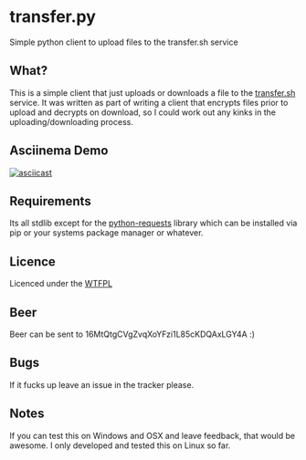 # transfer.py
Simple python client to upload files to the transfer.sh service

## What?
This is a simple client that just uploads or downloads a file to the [transfer.sh](https://transfer.sh) service. It was written as part of writing a client that encrypts files prior to upload and decrypts on download, so I could work out any kinks in the uploading/downloading process.

## Asciinema Demo
[![asciicast](https://asciinema.org/a/18680.png)](https://asciinema.org/a/18680)

## Requirements
Its all stdlib except for the [python-requests](https://pypi.python.org/pypi/requests) library which can be installed via pip or your systems package manager or whatever.

## Licence
Licenced under the [WTFPL](http://wtfpl.net)

## Beer
Beer can be sent to 16MtQtgCVgZvqXoYFzi1L85cKDQAxLGY4A :)

## Bugs
If it fucks up leave an issue in the tracker please.

## Notes
If you can test this on Windows and OSX and leave feedback, that would be awesome. I only developed and tested this on Linux so far.
